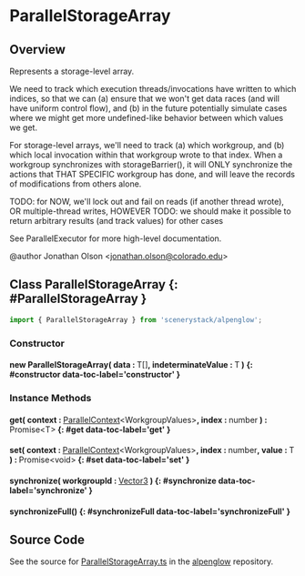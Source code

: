 # ParallelStorageArray

## Overview

Represents a storage-level array.

We need to track which execution threads/invocations have written to which indices, so that we can (a) ensure that
we won't get data races (and will have uniform control flow), and (b) in the future potentially simulate cases where
we might get more undefined-like behavior between which values we get.

For storage-level arrays, we'll need to track (a) which workgroup, and (b) which local invocation within that
workgroup wrote to that index. When a workgroup synchronizes with storageBarrier(), it will ONLY synchronize the
actions that THAT SPECIFIC workgroup has done, and will leave the records of modifications from others alone.

TODO: for NOW, we'll lock out and fail on reads (if another thread wrote), OR multiple-thread writes, HOWEVER
TODO: we should make it possible to return arbitrary results (and track values) for other cases

See ParallelExecutor for more high-level documentation.

@author Jonathan Olson &lt;jonathan.olson@colorado.edu&gt;

## Class ParallelStorageArray {: #ParallelStorageArray }


```js
import { ParallelStorageArray } from 'scenerystack/alpenglow';
```
### Constructor

#### new ParallelStorageArray( data : <span style="font-weight: 400;">T[]</span>, indeterminateValue : <span style="font-weight: 400;">T</span> ) {: #constructor data-toc-label='constructor' }

### Instance Methods

#### get( context : <span style="font-weight: 400;">[ParallelContext](../alpenglow/ParallelContext.md)&lt;WorkgroupValues&gt;</span>, index : <span style="font-weight: 400;"><span style="color: hsla(calc(var(--md-hue) + 180deg),80%,40%,1);">number</span></span> ) : <span style="font-weight: 400;">Promise&lt;T&gt;</span> {: #get data-toc-label='get' }

#### set( context : <span style="font-weight: 400;">[ParallelContext](../alpenglow/ParallelContext.md)&lt;WorkgroupValues&gt;</span>, index : <span style="font-weight: 400;"><span style="color: hsla(calc(var(--md-hue) + 180deg),80%,40%,1);">number</span></span>, value : <span style="font-weight: 400;">T</span> ) : <span style="font-weight: 400;">Promise&lt;<span style="color: hsla(calc(var(--md-hue) + 180deg),80%,40%,1);">void</span>&gt;</span> {: #set data-toc-label='set' }

#### synchronize( workgroupId : <span style="font-weight: 400;">[Vector3](../dot/Vector3.md)</span> ) {: #synchronize data-toc-label='synchronize' }

#### synchronizeFull() {: #synchronizeFull data-toc-label='synchronizeFull' }



## Source Code

See the source for [ParallelStorageArray.ts](https://github.com/phetsims/alpenglow/blob/main/js/parallel/ParallelStorageArray.ts) in the [alpenglow](https://github.com/phetsims/alpenglow) repository.
